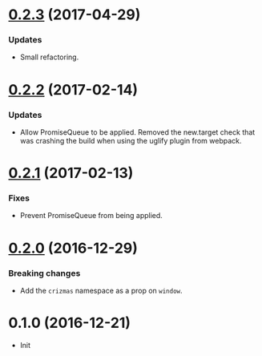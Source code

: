 <a name="0.2.3"></a>
# [0.2.3](https://github.com/raulsebastianmihaila/crizmas-promise-queue/compare/v0.2.2...v0.2.3) (2017-04-29)

### Updates
- Small refactoring.

<a name="0.2.2"></a>
# [0.2.2](https://github.com/raulsebastianmihaila/crizmas-promise-queue/compare/v0.2.1...v0.2.2) (2017-02-14)

### Updates
- Allow PromiseQueue to be applied. Removed the new.target check that was crashing the build when using the uglify plugin from webpack.

<a name="0.2.1"></a>
# [0.2.1](https://github.com/raulsebastianmihaila/crizmas-promise-queue/compare/v0.2.0...v0.2.1) (2017-02-13)

### Fixes
- Prevent PromiseQueue from being applied.

<a name="0.2.0"></a>
# [0.2.0](https://github.com/raulsebastianmihaila/crizmas-promise-queue/compare/v0.1.0...v0.2.0) (2016-12-29)

### Breaking changes
- Add the `crizmas` namespace as a prop on `window`.

<a name="0.1.0"></a>
# 0.1.0 (2016-12-21)

- Init
